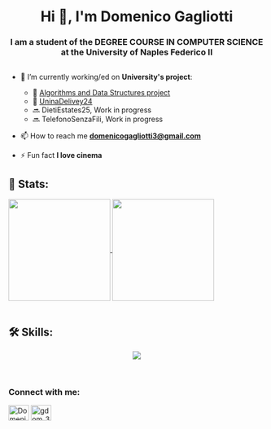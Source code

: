 <h1 align="center">Hi 👋, I'm Domenico Gagliotti</h1>
<h3 align="center">I am a student of the DEGREE COURSE IN COMPUTER SCIENCE at the University of Naples Federico II</h3>

<p align="left"> <a href="https://twitter.com/" target="blank"><img src="https://img.shields.io/twitter/follow/?logo=twitter&style=for-the-badge" alt="" /></a> </p>

- 🔭 I’m currently working/ed on **University's project**:
    - 🚀 [Algorithms and Data Structures project](https://github.com/GDom3/LASD)
    - 🚀 [UninaDelivey24](https://github.com/GDom3/ProgettoGagliottiDifferente)
    - 🔜 DietiEstates25, Work in progress
    - 🔜 TelefonoSenzaFili, Work in progress


- 📫 How to reach me **domenicogagliotti3@gmail.com**

- ⚡ Fun fact **I love cinema**

<h2 align="left">📌​ Stats:</h2>
<a href="https://github.com/anuraghazra/github-readme-stats">
  <img height=200 align="center" src="https://github-readme-stats.vercel.app/api/top-langs/?username=FlorindoDev&layout=compact&theme=radical" />
</a>
<a href="https://github.com/anuraghazra/convoychat">
  <img height=200 align="center" src="https://github-readme-stats.vercel.app/api?username=florindodev&show_icons=true&theme=radical&card_width=220" />
</a><br><br>

<h2 align="left">🛠️ Skills:</h2>

<div align="center">
    <p align="center">
      <a href="https://skillicons.dev">
        <img src="https://skillicons.dev/icons?i=c,cpp,docker,git,angular,cloudflare,dart,discord,flutter,github,html,java,js,latex,linux,obsidian,powershell,py,vscode,postgres,mongodb,bash,figma" />
      </a>
    </p>
</div><br>
  
<h3 align="left">Connect with me:</h3>
<p align="left">
<a href="https://www.linkedin.com/in/domenicogagliotti/" target="blank"><img align="center" src="https://raw.githubusercontent.com/rahuldkjain/github-profile-readme-generator/master/src/images/icons/Social/linked-in-alt.svg" alt="Domenico Gagliotti Linkedin" height="30" width="40" /></a>
<a href="https://instagram.com/gdom_3" target="blank"><img align="center" src="https://raw.githubusercontent.com/rahuldkjain/github-profile-readme-generator/master/src/images/icons/Social/instagram.svg" alt="gdom_3" height="30" width="40" /></a>
</p>
